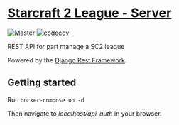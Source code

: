 # [Starcraft 2 League - Server](www.nicbiddell.com/litsl/)
[![Master](https://travis-ci.org/biddellns/sc2league-server.svg?branch=master)](https://travis-ci.org/biddellns/sc2league-server) [![codecov](https://codecov.io/gh/biddellns/sc2league-server/branch/master/graph/badge.svg)](https://codecov.io/gh/biddellns/sc2league-server) 

REST API for part manage a SC2 league

Powered by the [Django Rest Framework](https://github.com/encode/django-rest-framework).

## Getting started
Run `docker-compose up -d`

Then navigate to *localhost/api-auth* in your browser.
